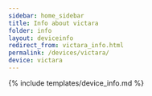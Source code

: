 ```yaml
---
sidebar: home_sidebar
title: Info about victara
folder: info
layout: deviceinfo
redirect_from: victara_info.html
permalink: /devices/victara/
device: victara
---
```

{% include templates/device_info.md %}
